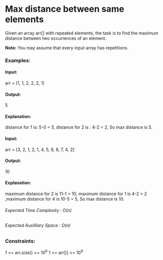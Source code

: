 # Max distance between same elements
Given an array arr[] with repeated elements, the task is to find the maximum distance between two occurrences of an element.

**Note:** You may assume that every input array has repetitions.

### Examples:
#### Input:
arr = [1, 1, 2, 2, 2, 1]
#### Output:
5
#### Explanation:
distance for 1 is: 5-0 = 5, distance for 2 is : 4-2 = 2, So max distance is 5.

#### Input:
arr = [3, 2, 1, 2, 1, 4, 5, 8, 6, 7, 4, 2]
#### Output:
10
#### Explanation:
maximum distance for 2 is 11-1 = 10, maximum distance for 1 is 4-2 = 2 ,maximum distance for 4 is 10-5 = 5, So max distance is 10.

###### Expected Time Complexity :  O(n)
###### Expected Auxilliary Space : O(n)

### Constraints:
1 <= arr.size() <= $`10^6`$
1 <= arr[i] <= $`10^9`$



